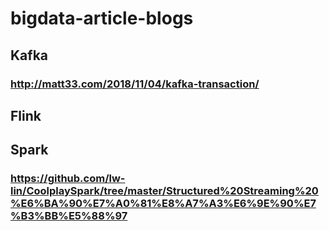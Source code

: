 # bigdata-article-blogs


## Kafka
### http://matt33.com/2018/11/04/kafka-transaction/

## Flink

## Spark
### https://github.com/lw-lin/CoolplaySpark/tree/master/Structured%20Streaming%20%E6%BA%90%E7%A0%81%E8%A7%A3%E6%9E%90%E7%B3%BB%E5%88%97
